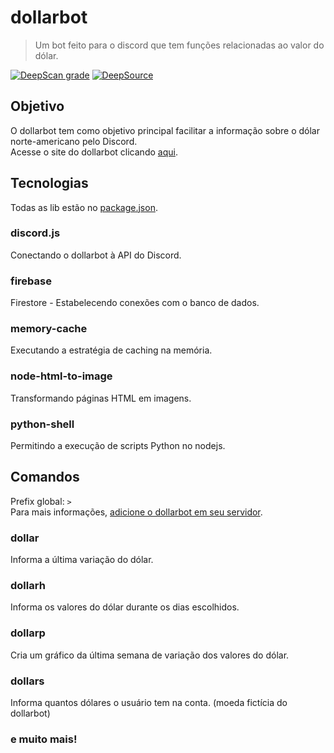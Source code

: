 # dollarbot

> Um bot feito para o discord que tem funções relacionadas ao valor do dólar.

[![DeepScan grade](https://deepscan.io/api/teams/14855/projects/17932/branches/427442/badge/grade.svg)](https://deepscan.io/dashboard#view=project&tid=14855&pid=17932&bid=427442)
[![DeepSource](https://deepsource.io/gh/gepetojj/dollarbotv2.svg/?label=active+issues&show_trend=true)](https://deepsource.io/gh/gepetojj/dollarbotv2/?ref=repository-badge)

## Objetivo

O dollarbot tem como objetivo principal facilitar a informação sobre o dólar norte-americano pelo Discord.  
Acesse o site do dollarbot clicando [aqui](https://dollarbotds.vercel.app).

## Tecnologias

Todas as lib estão no [package.json](https://github.com/gepetojj/dollarbotv2/blob/master/package.json).  

### discord.js

Conectando o dollarbot à API do Discord.

### firebase

Firestore - Estabelecendo conexões com o banco de dados.

### memory-cache

Executando a estratégia de caching na memória.

### node-html-to-image

Transformando páginas HTML em imagens.

### python-shell

Permitindo a execução de scripts Python no nodejs.

## Comandos

Prefix global: `>`  
Para mais informações, [adicione o dollarbot em seu servidor](https://discord.com/oauth2/authorize?client_id=714842108128657458&scope=bot&permissions=8).

### dollar

Informa a última variação do dólar.  

### dollarh

Informa os valores do dólar durante os dias escolhidos.

### dollarp

Cria um gráfico da última semana de variação dos valores do dólar.

### dollars

Informa quantos dólares o usuário tem na conta. (moeda fictícia do dollarbot)

### e muito mais!
